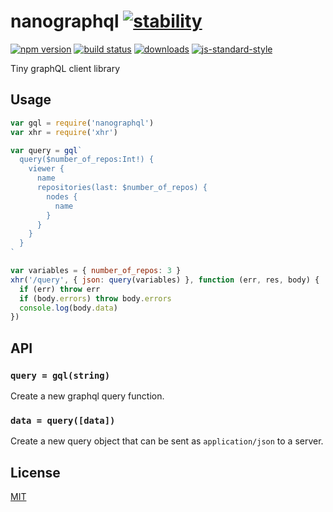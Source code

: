 # nanographql [![stability][0]][1]
[![npm version][2]][3] [![build status][4]][5]
[![downloads][8]][9] [![js-standard-style][10]][11]

Tiny graphQL client library

## Usage
```js
var gql = require('nanographql')
var xhr = require('xhr')

var query = gql`
  query($number_of_repos:Int!) {
    viewer {
      name
      repositories(last: $number_of_repos) {
        nodes {
          name
        }
      }
    }
  }
`

var variables = { number_of_repos: 3 }
xhr('/query', { json: query(variables) }, function (err, res, body) {
  if (err) throw err
  if (body.errors) throw body.errors
  console.log(body.data)
})
```

## API
### `query = gql(string)`
Create a new graphql query function.

### `data = query([data])`
Create a new query object that can be sent as `application/json` to a server.

## License
[MIT](https://tldrlegal.com/license/mit-license)

[0]: https://img.shields.io/badge/stability-experimental-orange.svg?style=flat-square
[1]: https://nodejs.org/api/documentation.html#documentation_stability_index
[2]: https://img.shields.io/npm/v/nanographql.svg?style=flat-square
[3]: https://npmjs.org/package/nanographql
[4]: https://img.shields.io/travis/yoshuawuyts/nanographql/master.svg?style=flat-square
[5]: https://travis-ci.org/yoshuawuyts/nanographql
[6]: https://img.shields.io/codecov/c/github/yoshuawuyts/nanographql/master.svg?style=flat-square
[7]: https://codecov.io/github/yoshuawuyts/nanographql
[8]: http://img.shields.io/npm/dm/nanographql.svg?style=flat-square
[9]: https://npmjs.org/package/nanographql
[10]: https://img.shields.io/badge/code%20style-standard-brightgreen.svg?style=flat-square
[11]: https://github.com/feross/standard
